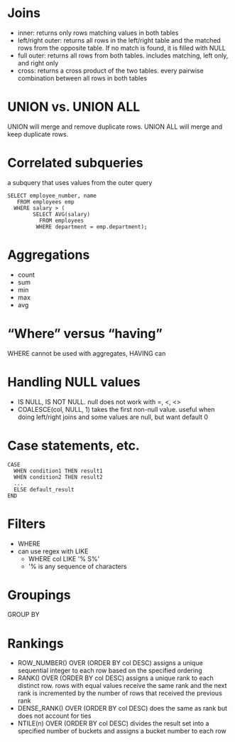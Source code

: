 # Joins
  - inner: returns only rows matching values in both tables
  - left/right outer: returns all rows in the left/right table and the matched rows from the opposite table. If no match is found, it is filled with NULL
  - full outer: returns all rows from both tables. includes matching, left only, and right only
  - cross: returns a cross product of the two tables. every pairwise combination between all rows in both tables

# UNION vs. UNION ALL
UNION will merge and remove duplicate rows. UNION ALL will merge and keep duplicate rows.

# Correlated subqueries
a subquery that uses values from the outer query
```
SELECT employee_number, name
   FROM employees emp
  WHERE salary > (
        SELECT AVG(salary)
          FROM employees
         WHERE department = emp.department);
```

# Aggregations
- count
- sum
- min
- max
- avg

# “Where” versus “having”
WHERE cannot be used with aggregates, HAVING can

# Handling NULL values
- IS NULL, IS NOT NULL. null does not work with =, <, <>
- COALESCE(col, NULL, 1) takes the first non-null value. useful when doing left/right joins and some values are null, but want default 0

# Case statements, etc.
```
CASE
  WHEN condition1 THEN result1
  WHEN condition2 THEN result2
  ...
  ELSE default_result
END
```

# Filters
- WHERE
- can use regex with LIKE
  - WHERE col LIKE '% S%'
  - '% is any sequence of characters
# Groupings
GROUP BY

# Rankings
- ROW_NUMBER() OVER (ORDER BY col DESC) assigns a unique sequential integer to each row based on the specified ordering
- RANK() OVER (ORDER BY col DESC) assigns a unique rank to each distinct row. rows with equal values receive the same rank and the next rank is incremented by the number of rows that received the previous rank
- DENSE_RANK() OVER (ORDER BY col DESC) does the same as rank but does not account for ties
- NTILE(n) OVER (ORDER BY col DESC) divides the result set into a specified number of buckets and assigns a bucket number to each row
